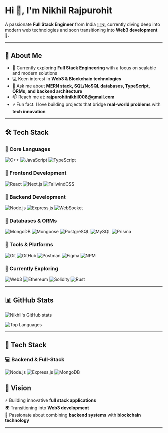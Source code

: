 # Hi 👋, I'm Nikhil Rajpurohit  

A passionate **Full Stack Engineer** from India 🇮🇳, currently diving deep into modern web technologies and soon transitioning into **Web3 development** 🚀.  

---

## 🚀 About Me
- 🌱 Currently exploring **Full Stack Engineering** with a focus on scalable and modern solutions  
- 💻 Keen interest in **Web3 & Blockchain technologies**  
- 💬 Ask me about **MERN stack, SQL/NoSQL databases, TypeScript, ORMs, and backend architecture**  
- 📫 Reach me at: **rajpurohitnikhil008@gmail.com**  
- ⚡ Fun fact: I love building projects that bridge **real-world problems** with **tech innovation**  

---

## 🛠 Tech Stack

### 🔹 Core Languages
![C++](https://img.shields.io/badge/C++-00599C?style=for-the-badge&logo=c%2B%2B&logoColor=white)
![JavaScript](https://img.shields.io/badge/JavaScript-F7DF1E?style=for-the-badge&logo=javascript&logoColor=black)
![TypeScript](https://img.shields.io/badge/TypeScript-007ACC?style=for-the-badge&logo=typescript&logoColor=white)

### 🔹 Frontend Development
![React](https://img.shields.io/badge/React-20232A?style=for-the-badge&logo=react&logoColor=61DAFB)
![Next.js](https://img.shields.io/badge/Next.js-000000?style=for-the-badge&logo=next.js&logoColor=white)
![TailwindCSS](https://img.shields.io/badge/Tailwind_CSS-38B2AC?style=for-the-badge&logo=tailwind-css&logoColor=white)

### 🔹 Backend Development
![Node.js](https://img.shields.io/badge/Node.js-43853D?style=for-the-badge&logo=node.js&logoColor=white)
![Express.js](https://img.shields.io/badge/Express.js-404D59?style=for-the-badge)
![WebSocket](https://img.shields.io/badge/WebSocket-010101?style=for-the-badge&logo=socket.io&logoColor=white)

### 🔹 Databases & ORMs
![MongoDB](https://img.shields.io/badge/MongoDB-4EA94B?style=for-the-badge&logo=mongodb&logoColor=white)
![Mongoose](https://img.shields.io/badge/Mongoose-880000?style=for-the-badge&logo=mongoose&logoColor=white)
![PostgreSQL](https://img.shields.io/badge/PostgreSQL-316192?style=for-the-badge&logo=postgresql&logoColor=white)
![MySQL](https://img.shields.io/badge/MySQL-005C84?style=for-the-badge&logo=mysql&logoColor=white)
![Prisma](https://img.shields.io/badge/Prisma-2D3748?style=for-the-badge&logo=prisma&logoColor=white)

### 🔹 Tools & Platforms
![Git](https://img.shields.io/badge/Git-F05033?style=for-the-badge&logo=git&logoColor=white)
![GitHub](https://img.shields.io/badge/GitHub-181717?style=for-the-badge&logo=github)
![Postman](https://img.shields.io/badge/Postman-FF6C37?style=for-the-badge&logo=postman&logoColor=white)
![Figma](https://img.shields.io/badge/Figma-F24E1E?style=for-the-badge&logo=figma&logoColor=white)
![NPM](https://img.shields.io/badge/NPM-CB3837?style=for-the-badge&logo=npm&logoColor=white)


### 🔹 Currently Exploring
![Web3](https://img.shields.io/badge/Web3-DC5B18?style=for-the-badge&logo=web3.js&logoColor=white)
![Ethereum](https://img.shields.io/badge/Ethereum-3C3C3D?style=for-the-badge&logo=ethereum&logoColor=white)
![Solidity](https://img.shields.io/badge/Solidity-363636?style=for-the-badge&logo=solidity&logoColor=white)
![Rust](https://img.shields.io/badge/Rust-000000?style=for-the-badge&logo=rust&logoColor=white)

---

## 📊 GitHub Stats

![Nikhil's GitHub stats](https://github-readme-stats.vercel.app/api?username=nikhil008-git&show_icons=true&theme=tokyonight&count_private=true&hide_rank=false)  

![Top Languages](https://github-readme-stats.vercel.app/api/top-langs/?username=nikhil008-git&layout=compact&theme=tokyonight&hide=Jupyter%20Notebook,html,css&langs_count=8)

---

## 🚀 Tech Stack

### 💻 Backend & Full-Stack
![Node.js](https://img.shields.io/badge/Node.js-339933?style=for-the-badge&logo=nodedotjs&logoColor=white)
![Express.js](https://img.shields.io/badge/Express.js-000000?style=for-the-badge&logo=express&logoColor=white)
![MongoDB](https://img.shields.io/badge/MongoDB-47A248?s)



## 📌 Vision
⚡ Building innovative **full stack applications**  
🌍 Transitioning into **Web3 development**  
🔗 Passionate about combining **backend systems** with **blockchain technology**  

---

